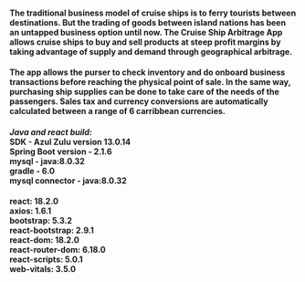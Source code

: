 <H4>The traditional business model of cruise ships is to ferry tourists between destinations.
But the trading of goods between island nations has been an untapped business option until
now. The Cruise Ship Arbitrage App allows cruise ships to buy and sell products at steep
profit margins by taking advantage of supply and demand through geographical arbitrage.</H4>

<H4>The app allows the purser to check inventory and do onboard business transactions before
reaching the physical point of sale. In the same way, purchasing ship supplies can be
done to take care of the needs of the passengers. Sales tax and currency conversions
are automatically calculated between a range of 6 carribbean currencies.</H4>

<H4>
<i>Java and react build:</i></br>
SDK - Azul Zulu version 13.0.14</br>
Spring Boot version - 2.1.6</br>
mysql - java:8.0.32</br>
gradle - 6.0</br>
mysql connector - java:8.0.32</br></H4>

<H4>
react: 18.2.0</br>
axios: 1.6.1</br>
bootstrap: 5.3.2</br>
react-bootstrap: 2.9.1</br>
react-dom: 18.2.0</br>
react-router-dom: 6.18.0</br>
react-scripts: 5.0.1</br>
web-vitals: 3.5.0</br></H4>


